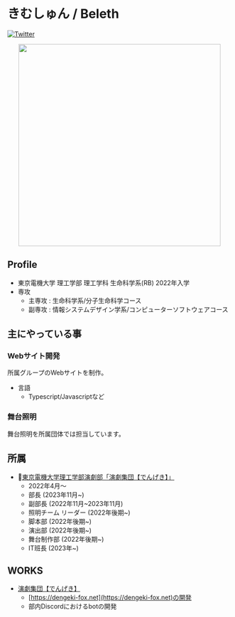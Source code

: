 # きむしゅん / Beleth

[![Twitter](https://img.shields.io/badge/TWITTER-@Beleth__XxX__F0X-1DA.svg?logo=twitter&style=for-the-badge&color=4800ff)](https://twitter.com/Beleth_XxX_F0X)

<div align="center">
<a href="https://github.com/ryo-ma/github-profile-trophy">
    <picture>
      <source
        srcset="https://github-profile-trophy.vercel.app/?username=kimshun0213kr&theme=nord&no-frame=true&column=5"
        media="(prefers-color-scheme: dark)"
        width="455px"
      />
      <source
        srcset="https://github-profile-trophy.vercel.app/?username=kimshun0213kr&theme=flat&no-frame=true&column=5"
        media="(prefers-color-scheme: light), (prefers-color-scheme: no-preference)"
        width="455px"
      />
      <img src="https://github-profile-trophy.vercel.app/?username=kimshun0213kr&theme=flat&no-frame=true&column=5" width="455px" />
    </picture>
  </a>
</div>

## Profile
- 東京電機大学 理工学部 理工学科 生命科学系(RB) 2022年入学
- 専攻
  - 主専攻 : 生命科学系/分子生命科学コース
  - 副専攻 : 情報システムデザイン学系/コンピューターソフトウェアコース

## 主にやっている事

### Webサイト開発
所属グループのWebサイトを制作。  

- 言語
  - Typescript/Javascriptなど

### 舞台照明
舞台照明を所属団体では担当しています。

## 所属
- 🏫[東京電機大学理工学部演劇部「演劇集団【でんげき】」](https://dengeki-fox.net/)
  - 2022年4月～
  - 部長 (2023年11月~)
  - 副部長 (2022年11月~2023年11月)
  - 照明チーム リーダー (2022年後期~)
  - 脚本部 (2022年後期~)
  - 演出部 (2022年後期~)
  - 舞台制作部 (2022年後期~)
  - IT班長 (2023年~)

## WORKS
- [演劇集団【でんげき】](https://dengeki-fox)
  - [https://dengeki-fox.net](https://dengeki-fox.net)の開発
  - 部内Discordにおけるbotの開発
